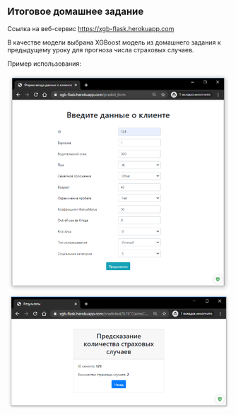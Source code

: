## Итоговое домашнее задание

Ссылка на веб-сервис https://xgb-flask.herokuapp.com

В качестве модели выбрана XGBoost модель из домашнего задания к предыдущему уроку для прогноза числа страховых случаев.

Пример использования:

<img src="images/form.png" width="814">

<img src="images/predicted.png" width="802">
